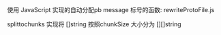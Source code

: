 使用 JavaScript 实现的自动分配pb message 标号的函数: rewriteProtoFile.js

splittochunks 实现将 []string 按照chunkSize 大小分为 [][]string
